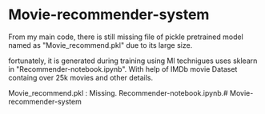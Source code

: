 # Movie-recommender-system

From my main code, there is still missing file of pickle pretrained model named as "Movie_recommend.pkl" due to its large size.

fortunately, it is generated during training using Ml technigues uses sklearn in "Recommender-notebook.ipynb". With help of IMDb movie Dataset containg over 25k movies and other details.

Movie_recommend.pkl : Missing. Recommender-notebook.ipynb.# Movie-recommender-system